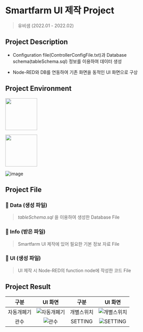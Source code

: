 # Smartfarm UI 제작 Project

> 유비샘 (2022.01 - 2022.02)

## Project Description
   - Configuration file(ControllerConfigFile.txt)과 Database schema(tableSchema.sql) 정보를 이용하여 데이터 생성
    
   - Node-RED와 DB를 연동하여 기존 화면을 동적인 UI 화면으로 구상
    
## Project Environment 
    
   <img src="https://user-images.githubusercontent.com/67498595/154415367-e2db53d0-4fb9-4f94-a172-7b21d2aff91d.svg" width = "100" height = "100"></br>
   
   <img src="https://user-images.githubusercontent.com/67498595/154413312-34b6eef1-3045-4247-a103-dfc8611ab97f.png" width = "100" height = "100">
   
   ![image](https://user-images.githubusercontent.com/67498595/154221609-49c6f4e3-a766-465a-a090-241e292e026f.png)


## Project File

   ### :file_folder: Data (생성 파일)
   > *tableSchema.sql* 을 이용하여 생성한 Database File
   ### :file_folder: Info (받은 파일)
   > Smartfarm UI 제작에 있어 필요한 기본 정보 자료 File 
   ### :file_folder: UI (생성 파일)
   > UI 제작 시 Node-RED의 function node에 작성한 코드 File 


## Project Result
  | 구분 | UI 화면 | 구분 | UI 화면 |
  |:---:|:---:|:---:|:---:|
  | 자동개폐기 | ![자동개폐기](https://user-images.githubusercontent.com/67498595/154221096-fca52eda-1039-4018-891b-1fa0f6d188ee.png) | 개별스위치 | ![개별스위치](https://user-images.githubusercontent.com/67498595/154221122-ee0e2b3f-cc77-4c54-bb4d-c9ca0ce5256d.png) |
  | 관수 | ![관수](https://user-images.githubusercontent.com/67498595/154221145-08077fcd-8f13-45e0-91ce-7c1b7d289229.png) | SETTING | ![SETTING](https://user-images.githubusercontent.com/67498595/154221166-f79c3a9b-4bbc-43b8-b106-73dd69d42fc1.png) |
